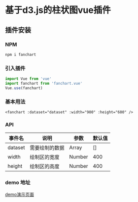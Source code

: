 # 基于d3.js的柱状图vue插件
## 插件安装
### NPM
``` bash
npm i fanchart
```
### 引入插件
``` javascript
import Vue from 'vue'
import fanchart from 'fanchart.vue'
Vue.use(fanchart)
```
### 基本用法
``` 
<fanchart :dataset="dataset" :width="900" :height="600" />
```
### API
| 事件名 | 说明 | 参数 | 默认值 |
| - | - | - | - |
| dataset | 需要绘制的数据 | Array | [] |
| width | 绘制区的宽度 | Number | 400 |
| height | 绘制区的高度 | Number | 400 |

### demo 地址
<!-- 括号的逗号需要一个空格 -->
[demo演示页面](https://herofan.github.io/d3-vue/dist/index.html, '基于d3.js vue 插件')